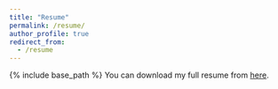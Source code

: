 ```yaml
---
title: "Resume"
permalink: /resume/
author_profile: true
redirect_from:
  - /resume
---
```

{% include base_path %}
You can download my full resume from [here](https://github.com/alirezamshi/alirezamshi.github.io/blob/master/Alireza_CV.pdf).
